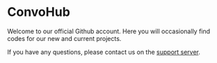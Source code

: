 # ConvoHub

Welcome to our official Github account. Here you will occasionally find codes for our new and current projects.

If you have any questions, please contact us on the [support server](https://discord.gg/AvCXfFfw2N).
